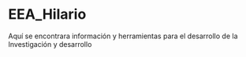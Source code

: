 # EEA_Hilario
Aquí se encontrara información y herramientas para el desarrollo de la Investigación y desarrollo
